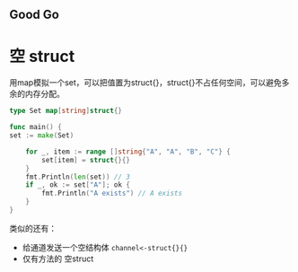Good Go
---

# 空 struct
用map模拟一个set，可以把值置为struct{}，struct{}不占任何空间，可以避免多余的内存分配。
```go
type Set map[string]struct{}

func main() {
set := make(Set)

	for _, item := range []string{"A", "A", "B", "C"} {
		set[item] = struct{}{}
	}
	fmt.Println(len(set)) // 3
	if _, ok := set["A"]; ok {
		fmt.Println("A exists") // A exists
	}
}
```

类似的还有：
+ 给通道发送一个空结构体 `channel<-struct{}{}`
+ 仅有方法的 空struct

